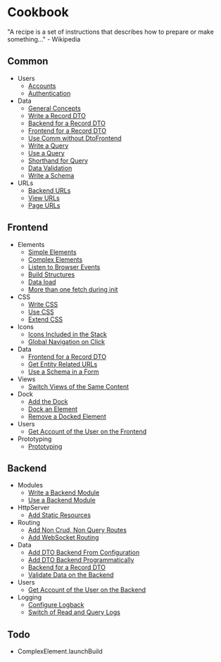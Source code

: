 # Cookbook

"A recipe is a set of instructions that describes how to prepare or make something..." - Wikipedia

## Common

* Users
    * [Accounts](common/Accounts.md)
    * [Authentication](common/Authentication.md)
* Data
    * [General Concepts](common/Data.md#General-Concepts)
    * [Write a Record DTO](common/Data.md#Write-a-Record-DTO)
    * [Backend for a Record DTO](common/Data.md#Backend-for-a-Record-DTO)
    * [Frontend for a Record DTO](common/Data.md#Frontend-for-a-Record-DTO)
    * [Use Comm without DtoFrontend](common/Data.md#Use-Comm-without-DtoFrontend)
    * [Write a Query](common/Data.md#Write-a-Query)
    * [Use a Query](common/Data.md#Use-a-Query)
    * [Shorthand for Query](common/Data.md#Shorthand-for-Query)
    * [Data Validation](common/Data.md#Data-Validation)
    * [Write a Schema](common/Data.md#Write-a-Schema)
* URLs
    * [Backend URLs](common/URLs.md#Backend-URLs)
    * [View URLs](common/URLs.md#View-URLs)
    * [Page URLs](common/URLs.md#Page-URLs)

## Frontend

* Elements
    * [Simple Elements](frontend/Elements.md#Simple-Elements)
    * [Complex Elements](frontend/Elements.md#Complex-Elements)
    * [Listen to Browser Events](frontend/Elements.md#Listen-to-Browser-Events)
    * [Build Structures](frontend/Elements.md#Build-Structures)
    * [Data load](frontend/Elements.md#Data-load)
    * [More than one fetch during init](frontend/Elements.md#More-than-one-fetch-during-init)
* CSS
    * [Write CSS](frontend/Css.md#Write-CSS)
    * [Use CSS](frontend/Css.md#Use-CSS)
    * [Extend CSS](frontend/Css.md#Extend-CSS)
* Icons
    * [Icons Included in the Stack](frontend/Icons.md#Icons-Included-in-the-Stack)
    * [Global Navigation on Click](frontend/Icons.md#Global-Navigation-on-Click)
* Data
    * [Frontend for a Record DTO](common/Data.md#Frontend-for-a-Record-DTO)
    * [Get Entity Related URLs](common/Data.md#Get-Entity-Related-URLs)
    * [Use a Schema in a Form](common/Data.md#Use-a-Schema-in-a-Form)
* Views
    * [Switch Views of the Same Content](frontend/SwitchViews.md)
* Dock
    * [Add the Dock](frontend/Dock.md#Add-the-Dock)
    * [Dock an Element](frontend/Dock.md#Dock-an-Element)
    * [Remove a Docked Element](frontend/Dock.md#Remove-a-Docked-Element)
* Users
    * [Get Account of the User on the Frontend](common/Accounts.md#Get-Account-of-the-User-on-the-Frontend)
* Prototyping
    * [Prototyping](frontend/Prototyping.md)

## Backend

* Modules
    * [Write a Backend Module](backend/Modules.md#Write-a-Backend-Module)
    * [Use a Backend Module](backend/Modules.md#Use-a-Backend-Module)
* HttpServer
    * [Add Static Resources](backend/HttpServer.md#Add-Static-Resources)
* Routing
    * [Add Non Crud, Non Query Routes](backend/Routing.md#Add-Non-Crud,-Non-Query-Routes)
    * [Add WebSocket Routing](backend/Routing.md#Add-WebSocket-Routing)
* Data
    * [Add DTO Backend From Configuration](backend/DtoBackend.md#Add-DTO-Backend-From-Configuration)
    * [Add DTO Backend Programmatically](backend/DtoBackend.md#Add-DTO-Backend-Programmatically)
    * [Backend for a Record DTO](common/Data.md#Backend-for-a-Record-DTO)
    * [Validate Data on the Backend](common/Data.md#Validate-Data-on-the-Backend)
* Users
    * [Get Account of the User on the Backend](common/Accounts.md#Get-Account-of-the-User-on-the-Backend)
* Logging
    * [Configure Logback](backend/Logging.md#Configure-Logback)
    * [Switch of Read and Query Logs](backend/Logging.md#Switch-of-Read-and-Query-Logs)

## Todo

- ComplexElement.launchBuild